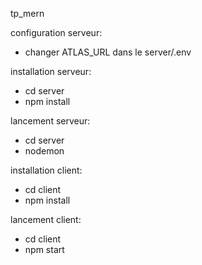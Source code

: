 tp_mern

configuration serveur:
- changer ATLAS_URL dans le server/.env

installation serveur:
- cd server
- npm install

lancement serveur:
- cd server
- nodemon


installation client:
- cd client
- npm install

lancement client:
- cd client
- npm start
